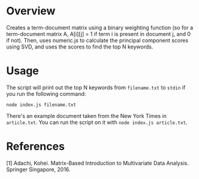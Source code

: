 # Overview

Creates a term-document matrix using a binary weighting function (so for a
term-document matrix A, A[i][j] = 1 if term i is present in document j, and 0
if not). Then, uses numeric.js to calculate the principal component scores
using SVD, and uses the scores to find the top N keywords.

# Usage

The script will print out the top N keywords from `filename.txt` to `stdin` if
you run the following command:

`node index.js filename.txt`

There's an example document taken from the New York Times in `article.txt`. You
can run the script on it with `node index.js article.txt`.

# References

[1] Adachi, Kohei. Matrix-Based Introduction to Multivariate Data Analysis.
Springer Singapore, 2016.
